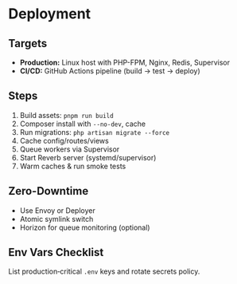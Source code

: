 # Deployment

## Targets
- **Production:** Linux host with PHP-FPM, Nginx, Redis, Supervisor
- **CI/CD:** GitHub Actions pipeline (build → test → deploy)

## Steps
1. Build assets: `pnpm run build`
2. Composer install with `--no-dev`, cache
3. Run migrations: `php artisan migrate --force`
4. Cache config/routes/views
5. Queue workers via Supervisor
6. Start Reverb server (systemd/supervisor)
7. Warm caches & run smoke tests

## Zero-Downtime
- Use Envoy or Deployer
- Atomic symlink switch
- Horizon for queue monitoring (optional)

## Env Vars Checklist
List production‑critical `.env` keys and rotate secrets policy.

